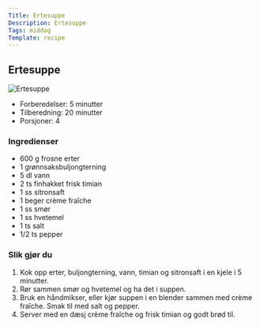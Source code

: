 ```yaml
---
Title: Ertesuppe
Description: Ertesuppe
Tags: middag
Template: recipe
---
```

## Ertesuppe
![Ertesuppe](%assets_url%/ertesuppe.jpg)

- Forberedelser: 5 minutter
- Tilberedning: 20 minutter
- Porsjoner: 4

### Ingredienser
<!-- for eksempel - 7g tørrgjær -->

- 600 g frosne erter
- 1 grønnsaksbuljongterning
- 5 dl vann
- 2 ts finhakket frisk timian
- 1 ss sitronsaft
- 1 beger crème fraîche
- 1 ss smør
- 1 ss hvetemel
- 1 ts salt
- 1/2 ts pepper

### Slik gjør du

1. Kok opp erter, buljongterning, vann, timian og sitronsaft i en kjele i 5 minutter.
2. Rør sammen smør og hvetemel og ha det i suppen.
3. Bruk en håndmikser, eller kjør suppen i en blender sammen med crème fraîche. Smak til med salt og pepper.
4. Server med en dæsj crème fraîche og frisk timian og godt brød til.
